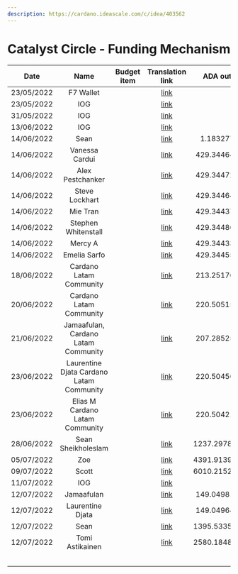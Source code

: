 ```yaml
---
description: https://cardano.ideascale.com/c/idea/403562
---
```


# Catalyst Circle - Funding Mechanism



<table><thead><tr><th align="center">Date</th><th align="center">Name</th><th data-type="select">Budget item</th><th align="center">Translation link</th><th align="center">ADA out</th><th align="center">ADA in</th><th align="center">Balance</th></tr></thead><tbody><tr><td align="center">23/05/2022</td><td align="center">F7 Wallet</td><td></td><td align="center"><a href="https://github.com/treasuryguild/treasury-v3/blob/main/Transactions/Catalyst-Circle/Fund8/Catalyst-Circle-Funding-Mechanism/Incoming/1653837621469-F7-Wallet.json">link</a></td><td align="center"></td><td align="center">21097.432300</td><td align="center">21097.432300</td></tr><tr><td align="center">23/05/2022</td><td align="center">IOG</td><td></td><td align="center"><a href="https://raw.githubusercontent.com/treasuryguild/treasury-v3/main/Transactions/Catalyst-Circle/Fund8/Catalyst-Circle-Funding-Mechanism/Incoming/1653837496832-IOG.json">link</a></td><td align="center"></td><td align="center">1</td><td align="center">21098.432300</td></tr><tr><td align="center">31/05/2022</td><td align="center">IOG</td><td></td><td align="center"><a href="https://raw.githubusercontent.com/treasuryguild/treasury-v3/main/Transactions/Catalyst-Circle/Fund8/Catalyst-Circle-Funding-Mechanism/Incoming/1654023597482-IOG.json">link</a></td><td align="center"></td><td align="center">9889.240506</td><td align="center">30987.672806</td></tr><tr><td align="center">13/06/2022</td><td align="center">IOG</td><td></td><td align="center"><a href="https://raw.githubusercontent.com/treasuryguild/treasury-v3/main/Transactions/Catalyst-Circle/Fund8/Catalyst-Circle-Funding-Mechanism/Incoming/1655179804031-IOG.json">link</a></td><td align="center"></td><td align="center">13646.288210</td><td align="center">44633.961016</td></tr><tr><td align="center">14/06/2022</td><td align="center">Sean</td><td></td><td align="center"><a href="https://raw.githubusercontent.com/treasuryguild/treasury-v3/main/Transactions/Catalyst-Circle/Fund8/Catalyst-Circle-Funding-Mechanism/Other/1655187844229-Sean.json">link</a></td><td align="center">1.183277</td><td align="center"></td><td align="center">44632.777739</td></tr><tr><td align="center">14/06/2022</td><td align="center">Vanessa Cardui</td><td></td><td align="center"><a href="https://raw.githubusercontent.com/treasuryguild/treasury-v3/main/Transactions/Catalyst-Circle/Fund8/Catalyst-Circle-Funding-Mechanism/Funded-Proposers/1655194695528-Vanessa-Cardui.json">link</a></td><td align="center">429.344641</td><td align="center"></td><td align="center">44203.433098</td></tr><tr><td align="center">14/06/2022</td><td align="center">Alex Pestchanker</td><td></td><td align="center"><a href="https://raw.githubusercontent.com/treasuryguild/treasury-v3/main/Transactions/Catalyst-Circle/Fund8/Catalyst-Circle-Funding-Mechanism/Funded-Proposers/1655195192985-Alex-Pestchanker.json">link</a></td><td align="center">429.344729</td><td align="center"></td><td align="center">43774.088369</td></tr><tr><td align="center">14/06/2022</td><td align="center">Steve Lockhart</td><td></td><td align="center"><a href="https://raw.githubusercontent.com/treasuryguild/treasury-v3/main/Transactions/Catalyst-Circle/Fund8/Catalyst-Circle-Funding-Mechanism/Funded-Proposers/1655195456581-Steve-Lockhart.json">link</a></td><td align="center">429.344641</td><td align="center"></td><td align="center">43344.743728</td></tr><tr><td align="center">14/06/2022</td><td align="center">Mie Tran</td><td></td><td align="center"><a href="https://raw.githubusercontent.com/treasuryguild/treasury-v3/main/Transactions/Catalyst-Circle/Fund8/Catalyst-Circle-Funding-Mechanism/Funded-Proposers/1655195690441-Mie-Tran.json">link</a></td><td align="center">429.344377</td><td align="center"></td><td align="center">42915.399351</td></tr><tr><td align="center">14/06/2022</td><td align="center">Stephen Whitenstall</td><td></td><td align="center"><a href="https://raw.githubusercontent.com/treasuryguild/treasury-v3/main/Transactions/Catalyst-Circle/Fund8/Catalyst-Circle-Funding-Mechanism/Funded-Proposers/1655196322573-Stephen-Whitenstall.json">link</a></td><td align="center">429.344861</td><td align="center"></td><td align="center">42486.054490</td></tr><tr><td align="center">14/06/2022</td><td align="center">Mercy A</td><td></td><td align="center"><a href="https://raw.githubusercontent.com/treasuryguild/treasury-v3/main/Transactions/Catalyst-Circle/Fund8/Catalyst-Circle-Funding-Mechanism/Funded-Proposers/1655196547548-Mercy-A.json">link</a></td><td align="center">429.344333</td><td align="center"></td><td align="center">42056.710157</td></tr><tr><td align="center">14/06/2022</td><td align="center">Emelia Sarfo</td><td></td><td align="center"><a href="https://raw.githubusercontent.com/treasuryguild/treasury-v3/main/Transactions/Catalyst-Circle/Fund8/Catalyst-Circle-Funding-Mechanism/Funded-Proposers/1655196769104-Emelia-Sarfo.json">link</a></td><td align="center">429.344553</td><td align="center"></td><td align="center">41627.365604</td></tr><tr><td align="center">18/06/2022</td><td align="center">Cardano Latam Community</td><td></td><td align="center"><a href="https://raw.githubusercontent.com/treasuryguild/treasury-v3/main/Transactions/Catalyst-Circle/Fund8/Catalyst-Circle-Funding-Mechanism/Funded-Proposers/1655533538036-Cardano-Latam-Community.json">link</a></td><td align="center">213.251760</td><td align="center"></td><td align="center">41414.113844</td></tr><tr><td align="center">20/06/2022</td><td align="center">Cardano Latam Community</td><td></td><td align="center"><a href="https://raw.githubusercontent.com/treasuryguild/treasury-v3/main/Transactions/Catalyst-Circle/Fund8/Catalyst-Circle-Funding-Mechanism/Funded-Proposers/1655701907056-Cardano-Latam-Community.json">link</a></td><td align="center">220.505153</td><td align="center"></td><td align="center">41193.608691</td></tr><tr><td align="center">21/06/2022</td><td align="center">Jamaafulan, Cardano Latam Community</td><td></td><td align="center"><a href="https://raw.githubusercontent.com/treasuryguild/treasury-v3/main/Transactions/Catalyst-Circle/Fund8/Catalyst-Circle-Funding-Mechanism/Funded-Proposers/1655825867284-Jamaafulan.json">link</a></td><td align="center">207.285257</td><td align="center"></td><td align="center">40986.323434</td></tr><tr><td align="center">23/06/2022</td><td align="center">Laurentine Djata Cardano Latam Community</td><td></td><td align="center"><a href="https://raw.githubusercontent.com/treasuryguild/treasury-v3/main/Transactions/Catalyst-Circle/Fund8/Catalyst-Circle-Funding-Mechanism/Funded-Proposers/1655959836759-Laurentine-Djata.json">link</a></td><td align="center">220.504565</td><td align="center"></td><td align="center">40765.818869</td></tr><tr><td align="center">23/06/2022</td><td align="center">Elias M Cardano Latam Community</td><td></td><td align="center"><a href="https://raw.githubusercontent.com/treasuryguild/treasury-v3/main/Transactions/Catalyst-Circle/Fund8/Catalyst-Circle-Funding-Mechanism/Funded-Proposers/1655971825815-Elias-M.json">link</a></td><td align="center">220.504213</td><td align="center"></td><td align="center">40545.314656</td></tr><tr><td align="center">28/06/2022</td><td align="center">Sean Sheikholeslam</td><td></td><td align="center"><a href="https://raw.githubusercontent.com/treasuryguild/treasury-v3/main/Transactions/Catalyst-Circle/Fund8/Catalyst-Circle-Funding-Mechanism/Toolmakers-and-Maintainers/1656398093583-Sean-Sheikholeslam.json">link</a></td><td align="center">1237.297817</td><td align="center"></td><td align="center">39308.016839</td></tr><tr><td align="center">05/07/2022</td><td align="center">Zoe</td><td></td><td align="center"><a href="https://raw.githubusercontent.com/treasuryguild/treasury-v3/main/Transactions/Catalyst-Circle/Fund8/Catalyst-Circle-Funding-Mechanism/Community-Advisors/1657003200041-Zoe.json">link</a></td><td align="center">4391.913981</td><td align="center"></td><td align="center">34916.102858</td></tr><tr><td align="center">09/07/2022</td><td align="center">Scott</td><td></td><td align="center"><a href="https://raw.githubusercontent.com/treasuryguild/treasury-v3/main/Transactions/Catalyst-Circle/Fund8/Catalyst-Circle-Funding-Mechanism/Community-Advisors/1657346652716-Scott.json">link</a></td><td align="center">6010.215257</td><td align="center"></td><td align="center">28905.887601</td></tr><tr><td align="center">11/07/2022</td><td align="center">IOG</td><td></td><td align="center"><a href="https://raw.githubusercontent.com/treasuryguild/treasury-v3/main/Transactions/Catalyst-Circle/Fund8/Catalyst-Circle-Funding-Mechanism/Incoming/1657554410444-IOG.json">link</a></td><td align="center"></td><td align="center">13827.433628</td><td align="center">42733.321229</td></tr><tr><td align="center">12/07/2022</td><td align="center">Jamaafulan</td><td></td><td align="center"><a href="https://raw.githubusercontent.com/treasuryguild/treasury-v3/main/Transactions/Catalyst-Circle/Fund8/Catalyst-Circle-Funding-Mechanism/Funded-Proposers/1657601526934-Jamaafulan.json">link</a></td><td align="center">149.049817</td><td align="center"></td><td align="center">42584.271412</td></tr><tr><td align="center">12/07/2022</td><td align="center">Laurentine Djata</td><td></td><td align="center"><a href="https://raw.githubusercontent.com/treasuryguild/treasury-v3/main/Transactions/Catalyst-Circle/Fund8/Catalyst-Circle-Funding-Mechanism/Funded-Proposers/1657601936642-Laurentine-Djata.json">link</a></td><td align="center">149.049641</td><td align="center"></td><td align="center">42435.221771</td></tr><tr><td align="center">12/07/2022</td><td align="center">Sean</td><td></td><td align="center"><a href="https://raw.githubusercontent.com/treasuryguild/treasury-v3/main/Transactions/Catalyst-Circle/Fund8/Catalyst-Circle-Funding-Mechanism/Toolmakers-and-Maintainers/1657659432534-Sean.json">link</a></td><td align="center">1395.533522</td><td align="center"></td><td align="center">41039.688249</td></tr><tr><td align="center">12/07/2022</td><td align="center">Tomi Astikainen</td><td></td><td align="center"><a href="https://raw.githubusercontent.com/treasuryguild/treasury-v3/main/Transactions/Catalyst-Circle/Fund8/Catalyst-Circle-Funding-Mechanism/Community-Advisors/1657660330142-Tomi-Astikainen.json">link</a></td><td align="center">2580.184817</td><td align="center"></td><td align="center">38459.503432</td></tr><tr><td align="center"></td><td align="center"></td><td></td><td align="center"></td><td align="center"></td><td align="center"></td><td align="center"></td></tr><tr><td align="center"></td><td align="center"></td><td></td><td align="center"></td><td align="center"></td><td align="center"></td><td align="center"></td></tr><tr><td align="center"></td><td align="center"></td><td></td><td align="center"></td><td align="center"></td><td align="center"></td><td align="center"></td></tr><tr><td align="center"></td><td align="center"></td><td></td><td align="center"></td><td align="center"></td><td align="center"></td><td align="center"></td></tr><tr><td align="center"></td><td align="center"></td><td></td><td align="center"></td><td align="center"></td><td align="center"></td><td align="center"></td></tr></tbody></table>
